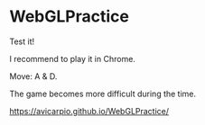 # WebGLPractice

Test it!

I recommend to play it in Chrome.

Move: A & D.

The game becomes more difficult during the time.

https://avicarpio.github.io/WebGLPractice/
